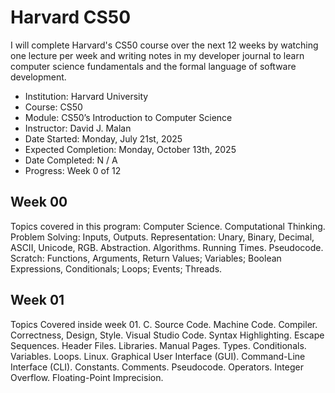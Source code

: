 # Harvard CS50

I will complete Harvard's CS50 course over the next 12 weeks by watching one lecture per week and writing notes in my developer journal to learn computer science fundamentals and the formal language of software development.

- Institution: Harvard University
- Course: CS50
- Module: CS50’s Introduction to Computer Science
- Instructor: David J. Malan
- Date Started: Monday, July 21st, 2025
- Expected Completion: Monday, October 13th, 2025
- Date Completed: N / A
- Progress: Week 0 of 12

## Week 00

Topics covered in this program: Computer Science. Computational Thinking. Problem Solving: Inputs, Outputs. Representation: Unary, Binary, Decimal, ASCII, Unicode, RGB. Abstraction. Algorithms. Running Times. Pseudocode. Scratch: Functions, Arguments, Return Values; Variables; Boolean Expressions, Conditionals; Loops; Events; Threads.

## Week 01

Topics Covered inside week 01.
C. Source Code. Machine Code. Compiler. Correctness, Design, Style. Visual Studio Code. Syntax Highlighting. Escape Sequences. Header Files. Libraries. Manual Pages. Types. Conditionals. Variables. Loops. Linux. Graphical User Interface (GUI). Command-Line Interface (CLI). Constants. Comments. Pseudocode. Operators. Integer Overflow. Floating-Point Imprecision.
